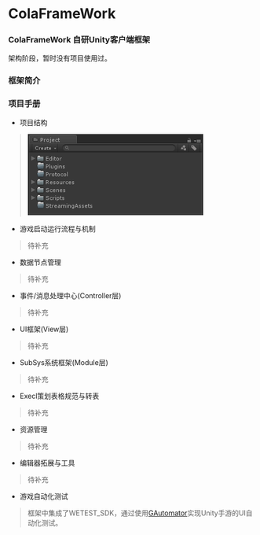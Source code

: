 # ColaFrameWork  

### ColaFrameWork 自研Unity客户端框架  
架构阶段，暂时没有项目使用过。  

### 框架简介  

### 项目手册  

* 项目结构  
> ![](./Doc/image/1.png)  

* 游戏启动运行流程与机制  

> 待补充

* 数据节点管理   

> 待补充  

* 事件/消息处理中心(Controller层)    

> 待补充  

* UI框架(View层)   

> 待补充  

* SubSys系统框架(Module层)  

> 待补充  

* Execl策划表格规范与转表  

> 待补充  

* 资源管理  

> 待补充  

* 编辑器拓展与工具  
> 待补充  

* 游戏自动化测试  
> 框架中集成了WETEST_SDK，通过使用[GAutomator](https://github.com/Tencent/GAutomator)实现Unity手游的UI自动化测试。




